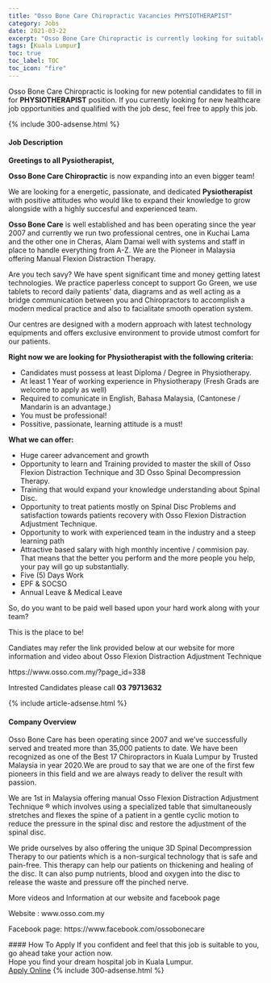 ```yaml
---
title: "Osso Bone Care Chiropractic Vacancies PHYSIOTHERAPIST" 
category: Jobs 
date: 2021-03-22 
excerpt: "Osso Bone Care Chiropractic is currently looking for suitable person to fill in the PHYSIOTHERAPIST which positioned at Kuala Lumpur" 
tags: [Kuala Lumpur] 
toc: true 
toc_label: TOC 
toc_icon: "fire" 
--- 
```


<p>Osso Bone Care Chiropractic is looking for new potential candidates to fill in for <b>PHYSIOTHERAPIST</b> position. If you currently looking for new healthcare job opportunities and qualified with the job desc, feel free to apply this job.
</p>{% include 300-adsense.html %} 
<div><div><h4>Job Description</h4></div><div><div><span><div><p><strong>Greetings to all Pysiotherapist,</strong></p><p><strong>Osso Bone Care Chiropractic</strong> is now expanding into an even bigger team!</p><p>We are looking for a energetic, passionate, and dedicated <strong>Pysiotherapist</strong> with positive attitudes who would like to expand their knowledge to grow alongside with a highly succesful and experienced team.</p><p><strong>Osso Bone Care</strong> is&#160;well established and has been operating since the year 2007 and currently we run two professional centres, one in Kuchai Lama and the other one in Cheras, Alam Damai well with systems and staff in place to handle everything from A-Z. We are the Pioneer in Malaysia offering Manual Flexion Distraction Therapy.</p><p>Are you tech savy? We have spent significant time and money getting latest technologies. We practice paperless concept to support Go Green, we use tablets to record daily patients' data, diagrams and as well acting as a bridge communication between you and Chiropractors to accomplish a modern medical practice and also to facialitate smooth operation system.</p><p>Our centres are designed with a modern approach with latest technology equipments and offers exclusive environment to provide utmost comfort for our patients.</p><p><strong>Right now we are looking for Physiotherapist with the following criteria:</strong>&#160;&#160;</p><ul><li>Candidates must possess at least Diploma / Degree in Physiotherapy.</li><li>At least 1&#160;Year of working experience in Physiotherapy (Fresh Grads are welcome to apply as well)</li><li>Required to comunicate in&#160;English, Bahasa Malaysia, (Cantonese / Mandarin is an advantage.)</li><li>You must be professional!</li><li>Possitive, passionate, learning attitude is a must!</li></ul><p><strong>What we can offer:</strong></p><ul><li>Huge career advancement and growth</li><li>Opportunity to learn and Training provided to master the skill of Osso Flexion Distraction Technique and 3D Osso Spinal Decompression Therapy.</li><li>Training that would expand&#160;your knowledge understanding about Spinal Disc.</li><li>Opportunity to treat patients mostly on Spinal Disc Problems and satisfaction towards patients recovery with Osso Flexion Distraction Adjustment Technique.</li><li>Opportunity to work with experienced team in the industry and a steep learning path</li><li>Attractive based salary with high monthly incentive / commision pay. That means that the better you perform and the more people you help, your pay will go up substantially.</li><li>Five (5) Days Work</li><li>EPF &amp; SOCSO</li><li>Annual Leave &amp; Medical Leave</li></ul><p>So, do you want to be paid well based upon your hard work along with your team?</p><p>This is the place to be!</p><p>Candiates may refer the link provided below at our website for more information and video about Osso Flexion Distraction Adjustment Technique</p><p>https://www.osso.com.my/?page_id=338</p><p>Intrested Candidates please call <strong>03 79713632</strong></p></div></span></div></div></div> 
{% include article-adsense.html %} 
<div><div><h4>Company Overview</h4></div><div><div><span><div><p>Osso Bone Care has been operating since 2007 and we&#8217;ve successfully served and treated more than 35,000 patients to date. We have been recognized as one of the Best 17 Chiropractors in Kuala Lumpur  by Trusted Malaysia in year 2020.We are proud to say that we are one of the first few pioneers in this field and we are always ready to deliver the result with passion.</p><p>We are 1st in Malaysia offering manual Osso Flexion Distraction Adjustment Technique &#174; which involves using a specialized table that simultaneously stretches and flexes the spine of a patient in a gentle cyclic motion to reduce the pressure in the spinal disc and restore the adjustment of the spinal disc.</p><p>We pride ourselves by also offering the unique 3D Spinal Decompression Therapy to our patients which is a non-surgical technology that is safe and pain-free. This therapy can help our patients on thickening and healing of the disc. It can also pump nutrients, blood and oxygen into the disc to release the waste and pressure off the pinched nerve.</p><p>More videos and Information at our website and facebook page</p><p>Website : www.osso.com.my</p><p>Facebook page: https://www.facebook.com/ossobonecare</p></div></span></div></div></div> 
#### How To Apply 
If you confident and feel that this job is suitable to you, go ahead take your action now. <br/> 
Hope you find your dream hospital job in Kuala Lumpur. <br/> 
<a href="https://www.jobstreet.com.my/en/job/physiotherapist-4513697?jobId=jobstreet-my-job-4513697" class="btn btn--warning" target="_blank" rel="nofollow noopenner">Apply Online</a> 
{% include 300-adsense.html %} 